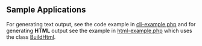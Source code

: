 ## Sample Applications

For generating text output, see the code example in [cli-example.php](../cli-example.php) and for generating **HTML** output see the example in 
[html-example.php](../html-example.php) which uses the class [BuildHtml](../src/BuildHtml.php).
